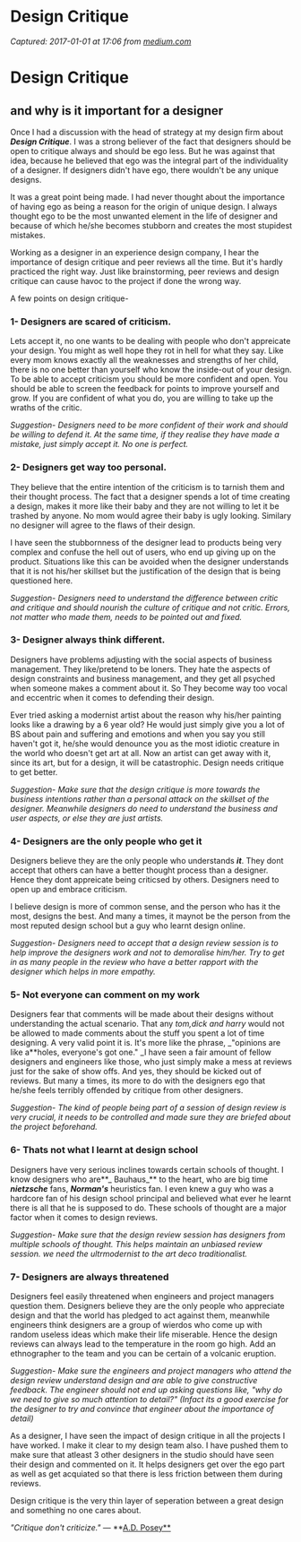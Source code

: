 # Design Critique

_Captured: 2017-01-01 at 17:06 from [medium.com](https://medium.com/@sketchyjithin/design-critique-abacde0d4220#.esyvkwr5y)_

# Design Critique

## and why is it important for a designer

Once I had a discussion with the head of strategy at my design firm about **_Design Critique_**. I was a strong believer of the fact that designers should be open to critique always and should be ego less. But he was against that idea, because he believed that ego was the integral part of the individuality of a designer. If designers didn't have ego, there wouldn't be any unique designs.

It was a great point being made. I had never thought about the importance of having ego as being a reason for the origin of unique design. I always thought ego to be the most unwanted element in the life of designer and because of which he/she becomes stubborn and creates the most stupidest mistakes.

Working as a designer in an experience design company, I hear the importance of design critique and peer reviews all the time. But it's hardly practiced the right way. Just like brainstorming, peer reviews and design critique can cause havoc to the project if done the wrong way.

A few points on design critique-

### 1- Designers are scared of criticism.

Lets accept it, no one wants to be dealing with people who don't appreicate your design. You might as well hope they rot in hell for what they say. Like every mom knows exactly all the weaknesses and strengths of her child, there is no one better than yourself who know the inside-out of your design. To be able to accept criticism you should be more confident and open. You should be able to screen the feedback for points to improve yourself and grow. If you are confident of what you do, you are willing to take up the wraths of the critic.

_Suggestion- Designers need to be more confident of their work and should be willing to defend it. At the same time, if they realise they have made a mistake, just simply accept it. No one is perfect._

### 2- Designers get way too personal.

They believe that the entire intention of the criticism is to tarnish them and their thought process. The fact that a designer spends a lot of time creating a design, makes it more like their baby and they are not willing to let it be trashed by anyone. No mom would agree their baby is ugly looking. Similary no designer will agree to the flaws of their design.

I have seen the stubbornness of the designer lead to products being very complex and confuse the hell out of users, who end up giving up on the product. Situations like this can be avoided when the designer understands that it is not his/her skillset but the justification of the design that is being questioned here.

_Suggestion- Designers need to understand the difference between critic and critique and should nourish the culture of critique and not critic. Errors, not matter who made them, needs to be pointed out and fixed._

### 3- Designer always think different.

Designers have problems adjusting with the social aspects of business management. They like/pretend to be loners. They hate the aspects of design constraints and business management, and they get all psyched when someone makes a comment about it. So They become way too vocal and eccentric when it comes to defending their design.

Ever tried asking a modernist artist about the reason why his/her painting looks like a drawing by a 6 year old? He would just simply give you a lot of BS about pain and suffering and emotions and when you say you still haven't got it, he/she would denounce you as the most idiotic creature in the world who doesn't get art at all. Now an artist can get away with it, since its art, but for a design, it will be catastrophic. Design needs critique to get better.

_Suggestion- Make sure that the design critique is more towards the business intentions rather than a personal attack on the skillset of the designer. Meanwhile designers do need to understand the business and user aspects, or else they are just artists._

### 4- Designers are the only people who get it

Designers believe they are the only people who understands **_it_**. They dont accept that others can have a better thought process than a designer. Hence they dont appreicate being criticsed by others. Designers need to open up and embrace criticism.

I believe design is more of common sense, and the person who has it the most, designs the best. And many a times, it maynot be the person from the most reputed design school but a guy who learnt design online.

_Suggestion- Designers need to accept that a design review session is to help improve the designers work and not to demoralise him/her. Try to get in as many people in the review who have a better rapport with the designer which helps in more empathy._

### 5- Not everyone can comment on my work

Designers fear that comments will be made about their designs without understanding the actual scenario. That any _tom,dick and harry_ would not be allowed to made comments about the stuff you spent a lot of time designing. A very valid point it is. It's more like the phrase, _"opinions are like a**holes, everyone's got one." _I have seen a fair amount of fellow designers and engineers like those, who just simply make a mess at reviews just for the sake of show offs. And yes, they should be kicked out of reviews. But many a times, its more to do with the designers ego that he/she feels terribly offended by critique from other designers.

_Suggestion- The kind of people being part of a session of design review is very crucial, it needs to be controlled and made sure they are briefed about the project beforehand._

### 6- Thats not what I learnt at design school

Designers have very serious inclines towards certain schools of thought. I know designers who are**_ Bauhaus_** to the heart, who are big time **_nietzsche_** fans, **_Norman's_** heuristics fan. I even knew a guy who was a hardcore fan of his design school principal and believed what ever he learnt there is all that he is supposed to do. These schools of thought are a major factor when it comes to design reviews.

_Suggestion- Make sure that the design review session has designers from multiple schools of thought. This helps maintain an unbiased review session. we need the ultrmodernist to the art deco traditionalist._

### 7- Designers are always threatened

Designers feel easily threatened when engineers and project managers question them. Designers believe they are the only people who appreciate design and that the world has pledged to act against them, meanwhile engineers think designers are a group of wierdos who come up with random useless ideas which make their life miserable. Hence the design reviews can always lead to the temperature in the room go high. Add an ethnographer to the team and you can be certain of a volcanic eruption.

_Suggestion- Make sure the engineers and project managers who attend the design review understand design and are able to give constructive feedback. The engineer should not end up asking questions like, "why do we need to give so much attention to detail?" (Infact its a good exercise for the designer to try and convince that engineer about the importance of detail)_

As a designer, I have seen the impact of design critique in all the projects I have worked. I make it clear to my design team also. I have pushed them to make sure that atleast 3 other designers in the studio should have seen their design and commented on it. It helps designers get over the ego part as well as get acquiated so that there is less friction between them during reviews.

Design critique is the very thin layer of seperation between a great design and something no one cares about.

_"Critique don't criticize."_ ― **[A.D. Posey**](http://www.goodreads.com/author/show/12709987.A_D_Posey)
